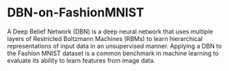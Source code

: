 # DBN-on-FashionMNIST
A Deep Belief Network (DBN) is a deep neural network that uses multiple layers of Restricted Boltzmann Machines (RBMs) to learn hierarchical representations of input data in an unsupervised manner. Applying a DBN to the Fashion MNIST dataset is a common benchmark in machine learning to evaluate its ability to learn features from image data. 
